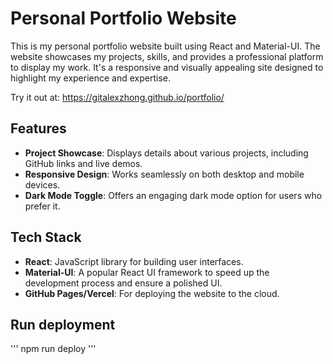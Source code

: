 # Personal Portfolio Website

This is my personal portfolio website built using React and Material-UI. The website showcases my projects, skills, and provides a professional platform to display my work. It's a responsive and visually appealing site designed to highlight my experience and expertise.

Try it out at: <https://gitalexzhong.github.io/portfolio/>

## Features

- **Project Showcase**: Displays details about various projects, including GitHub links and live demos.
- **Responsive Design**: Works seamlessly on both desktop and mobile devices.
- **Dark Mode Toggle**: Offers an engaging dark mode option for users who prefer it.

## Tech Stack

- **React**: JavaScript library for building user interfaces.
- **Material-UI**: A popular React UI framework to speed up the development process and ensure a polished UI.
- **GitHub Pages/Vercel**: For deploying the website to the cloud.

## Run deployment

'''
npm run deploy
'''
